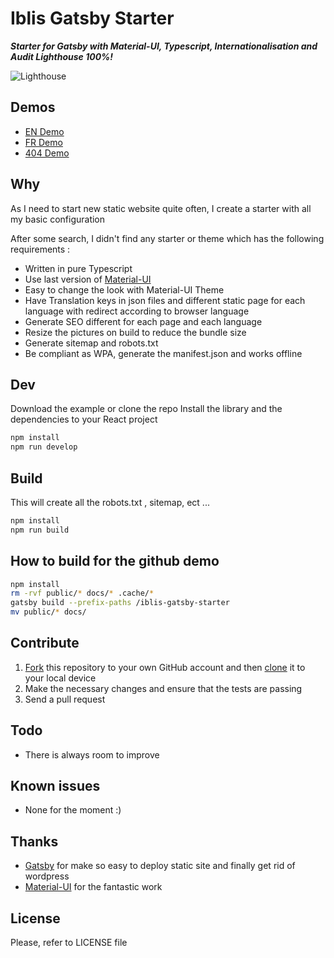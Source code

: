 # Iblis Gatsby Starter

_**Starter for Gatsby with Material-UI, Typescript, Internationalisation and Audit Lighthouse 100%!**_

![Lighthouse](./screenshots/iblis-gatsby-starter.png)

## Demos

- [EN Demo](https://vdelacou.github.io/iblis-gatsby-starter/)
- [FR Demo](https://vdelacou.github.io/iblis-gatsby-starter/fr/)
- [404 Demo](https://vdelacou.github.io/iblis-gatsby-starter/whatever)

## Why

As I need to start new static website quite often, I create a starter with all my basic configuration

After some search, I didn't find any starter or theme which has the following requirements :

- Written in pure Typescript
- Use last version of [Material-UI](https://material-ui.com/)
- Easy to change the look with Material-UI Theme
- Have Translation keys in json files and different static page for each language with redirect according to browser language
- Generate SEO different for each page and each language
- Resize the pictures on build to reduce the bundle size
- Generate sitemap and robots.txt
- Be compliant as WPA, generate the manifest.json and works offline

## Dev

Download the example or clone the repo
Install the library and the dependencies to your React project

```sh
npm install
npm run develop
```

## Build

This will create all the robots.txt , sitemap, ect ...

```sh
npm install
npm run build
```

## How to build for the github demo

```sh
npm install
rm -rvf public/* docs/* .cache/*
gatsby build --prefix-paths /iblis-gatsby-starter
mv public/* docs/
```

## Contribute

1.  [Fork](https://help.github.com/articles/fork-a-repo/) this repository to your own GitHub account and then [clone](https://help.github.com/articles/cloning-a-repository/) it to your local device
2.  Make the necessary changes and ensure that the tests are passing
3.  Send a pull request

## Todo

- There is always room to improve

## Known issues

- None for the moment :)

## Thanks

- [Gatsby](https://www.gatsbyjs.org) for make so easy to deploy static site and finally get rid of wordpress
- [Material-UI](https://material-ui.com/) for the fantastic work

## License

Please, refer to LICENSE file
